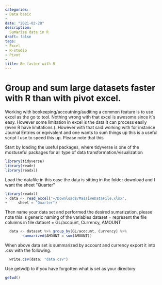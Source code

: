 ```yaml
---
categories:
- Data basic
- 
date: "2021-02-28"
description: 
  Sumarize data in R
draft: false
tags:
- Excel
- R-studio
- Pivot
-
title: Be faster with R 
---
```


Group and sum large datasets faster with R than with pivot excel.
=======

Working with bookeeping/accoutning/auditing a common feature is to use excel as the go to tool. Nothing wrong with that excel is awesome since it´s easy. However some limitation in excel is the data it can process easily (even R have limitations.). However with that said working with for instance Journal Entries or eqvivalent and one wants to sum things up this is a useful script I use to speed this up. 
Please note that this 

Start by loading the useful packages, where tidyverse is one of the mostuseful packages for all type of data transformation/visualization
```js
library(tidyverse)
library(readr)
library(readxl)
```
Load the datafile in this case the data is sitting in the folder download and I want the sheet "Quarter"
```js
library(readxl)
> data <- read_excel("~/Downloads/MassiveDataFile.xlsx", 
+     sheet = "Quarter")
```


Then name your data set and performed the desired sumarization, please note this is generic naming of the variables
dataset = represent the file
columns in file dataset = GL/account, Currency, AMOUNT
```js
  data <- dataset %>% group_by(GL/acocunt, Currency) %>% 
        summarized(AMOUNT = sum(AMOUNT))
```
When above data set is summarized by account and currency export it into .csv with the following.

```js
  write.csv(data, "data.csv")
```
Use getwd() to if you have forgotten what is set as your directory
```js
getwd()
```


